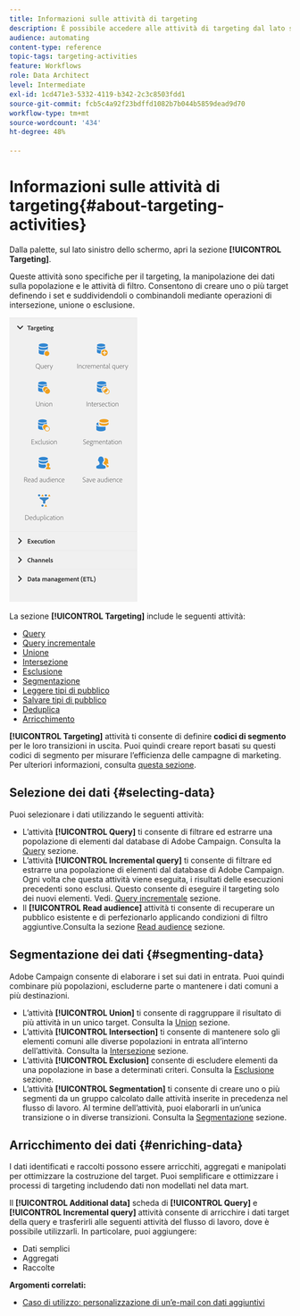 ```yaml
---
title: Informazioni sulle attività di targeting
description: È possibile accedere alle attività di targeting dal lato sinistro della schermata.
audience: automating
content-type: reference
topic-tags: targeting-activities
feature: Workflows
role: Data Architect
level: Intermediate
exl-id: 1cd471e3-5332-4119-b342-2c3c8503fdd1
source-git-commit: fcb5c4a92f23bdffd1082b7b044b5859dead9d70
workflow-type: tm+mt
source-wordcount: '434'
ht-degree: 48%

---
```


# Informazioni sulle attività di targeting{#about-targeting-activities}

Dalla palette, sul lato sinistro dello schermo, apri la sezione **[!UICONTROL Targeting]**.

Queste attività sono specifiche per il targeting, la manipolazione dei dati sulla popolazione e le attività di filtro. Consentono di creare uno o più target definendo i set e suddividendoli o combinandoli mediante operazioni di intersezione, unione o esclusione.

![](assets/wkf_targeting_activities.png)

La sezione **[!UICONTROL Targeting]** include le seguenti attività:

* [Query](../../automating/using/query.md)
* [Query incrementale](../../automating/using/incremental-query.md)
* [Unione](../../automating/using/union.md)
* [Intersezione](../../automating/using/intersection.md)
* [Esclusione](../../automating/using/exclusion.md)
* [Segmentazione](../../automating/using/segmentation.md)
* [Leggere tipi di pubblico](../../automating/using/read-audience.md)
* [Salvare tipi di pubblico](../../automating/using/save-audience.md)
* [Deduplica](../../automating/using/deduplication.md)
* [Arricchimento](../../automating/using/enrichment.md)

**[!UICONTROL Targeting]** attività ti consente di definire **codici di segmento** per le loro transizioni in uscita. Puoi quindi creare report basati su questi codici di segmento per misurare l’efficienza delle campagne di marketing. Per ulteriori informazioni, consulta [questa sezione](../../reporting/using/creating-a-report-workflow-segment.md).

## Selezione dei dati {#selecting-data}

Puoi selezionare i dati utilizzando le seguenti attività:

* L’attività **[!UICONTROL Query]** ti consente di filtrare ed estrarre una popolazione di elementi dal database di Adobe Campaign. Consulta la [Query](../../automating/using/query.md) sezione.
* L’attività **[!UICONTROL Incremental query]** ti consente di filtrare ed estrarre una popolazione di elementi dal database di Adobe Campaign. Ogni volta che questa attività viene eseguita, i risultati delle esecuzioni precedenti sono esclusi. Questo consente di eseguire il targeting solo dei nuovi elementi. Vedi. [Query incrementale](../../automating/using/incremental-query.md) sezione.
* Il **[!UICONTROL Read audience]** attività ti consente di recuperare un pubblico esistente e di perfezionarlo applicando condizioni di filtro aggiuntive.Consulta la sezione [Read audience](../../automating/using/read-audience.md) sezione.

## Segmentazione dei dati {#segmenting-data}

Adobe Campaign consente di elaborare i set sui dati in entrata. Puoi quindi combinare più popolazioni, escluderne parte o mantenere i dati comuni a più destinazioni.

* L’attività **[!UICONTROL Union]** ti consente di raggruppare il risultato di più attività in un unico target. Consulta la [Union](../../automating/using/union.md) sezione.
* L’attività **[!UICONTROL Intersection]** ti consente di mantenere solo gli elementi comuni alle diverse popolazioni in entrata all’interno dell’attività. Consulta la [Intersezione](../../automating/using/intersection.md) sezione.
* L’attività **[!UICONTROL Exclusion]** consente di escludere elementi da una popolazione in base a determinati criteri. Consulta la [Esclusione](../../automating/using/exclusion.md) sezione.
* L’attività **[!UICONTROL Segmentation]** ti consente di creare uno o più segmenti da un gruppo calcolato dalle attività inserite in precedenza nel flusso di lavoro. Al termine dell’attività, puoi elaborarli in un’unica transizione o in diverse transizioni. Consulta la [Segmentazione](../../automating/using/segmentation.md) sezione.

## Arricchimento dei dati {#enriching-data}

I dati identificati e raccolti possono essere arricchiti, aggregati e manipolati per ottimizzare la costruzione del target. Puoi semplificare e ottimizzare i processi di targeting includendo dati non modellati nel data mart.

Il **[!UICONTROL Additional data]** scheda di **[!UICONTROL Query]** e **[!UICONTROL Incremental query]** attività consente di arricchire i dati target della query e trasferirli alle seguenti attività del flusso di lavoro, dove è possibile utilizzarli. In particolare, puoi aggiungere:

* Dati semplici
* Aggregati
* Raccolte

**Argomenti correlati:**

* [Caso di utilizzo: personalizzazione di un’e-mail con dati aggiuntivi](../../automating/using/personalizing-email-with-additional-data.md)

